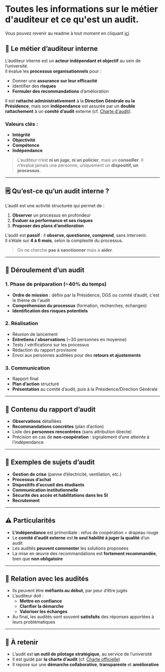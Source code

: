 # Toutes les informations sur le métier d'auditeur et ce qu'est un audit.

Vous pouvez revenir au readme à tout moment en cliquant [ici](README.md)
## 👨 Le métier d’auditeur interne

L’auditeur interne est un **acteur indépendant et objectif** au sein de l’université.  
Il évalue les **processus organisationnels** pour :
- Donner une **assurance sur leur efficacité**
- Identifier des **risques**
- **Formuler des recommandations** d’amélioration

Il est **rattaché administrativement** à la **Direction Générale ou la Présidence**, mais son **indépendance** est assurée par un **double rattachement** à un **comité d’audit** externe (cf. [Charte d'audit](https://www.unistra.fr/service-audit-interne)).

### Valeurs clés :
- **Intégrité**
- **Objectivité**
- **Compétence**
- **Indépendance**

> L’auditeur n’est **ni un juge, ni un policier**, mais un **conseiller**. Il n’évalue jamais une personne, uniquement un **dispositif, un processus**.

---

## 🗒️ Qu’est-ce qu’un audit interne ?

L’audit est une activité structurée qui permet de :
1. **Observer** un processus en profondeur
2. **Évaluer sa performance et ses risques**
3. **Proposer des plans d’amélioration**

L’audit est **passif** : il **observe, questionne, comprend**, sans intervenir.  
Il s’étale sur **4 à 6 mois**, selon la complexité du processus.

> On ne cherche **pas à sanctionner** mais à **aider**.

---

## 📅 Déroulement d’un audit

### 1. Phase de préparation (~40% du temps)
- **Ordre de mission** : défini par la Présidence, DGS ou comité d’audit, c'est le thème de l'audit
- **Compréhension du processus** (formation, recherches, échanges)
- **Identification des risques potentiels**

### 2. Réalisation
- Réunion de lancement
- **Entretiens / observations** (~30 personnes en moyenne)
- Tests / vérifications sur les processus
- Rédaction du rapport provisoire
- Envoi aux personnes auditées pour des **retours et ajustements**

### 3. Communication
- Rapport final
- **Plan d’action** structuré
- **Présentation** au comité d’audit, puis à la Présidence/Direction Générale

---

## 📝 Contenu du rapport d’audit

- **Observations** détaillées
- **Recommandations concrètes** (plan d’action)
- Liste des **personnes rencontrées** (sans attribution directe)
- Précision en cas de **non-coopération** : signalement d’une atteinte à l’indépendance

---

## 📌 Exemples de sujets d’audit

- **Gestion de crise** (panne d’électricité, ventilation, etc.)
- **Processus d’achat**
- **Dispositifs d’accueil des étudiants**
- **Communication institutionnelle**
- **Sécurité des accès et habilitations dans les SI**
- **Recrutement**

---

## ⚠️ Particularités

- **L’indépendance** est primordiale : refus de coopération = drapeau rouge
- Le **comité d’audit externe** est **le seul habilité à juger la qualité** d’un audit
- Les audités **peuvent commenter** les solutions proposées
- La mise en œuvre des recommandations est **fortement recommandée**, bien que **non obligatoire**

---

## 🤝 Relation avec les audités

- Ils peuvent être **méfiants au début**, par peur d’être jugés
- L’auditeur doit :
  - **Mettre en confiance**
  - **Clarifier la démarche**
  - **Valoriser les échanges**
- Au final, les audités sont souvent **satisfaits** des réponses apportées à leurs problématiques

---

## 🧩 À retenir

- L’audit est **un outil de pilotage stratégique**, au service de l’université
- Il est guidé par **la charte d’audit** (cf. [Charte officielle](https://www.unistra.fr/service-audit-interne))
- Il repose sur une **démarche collaborative**, **transparente** et **améliorative**

